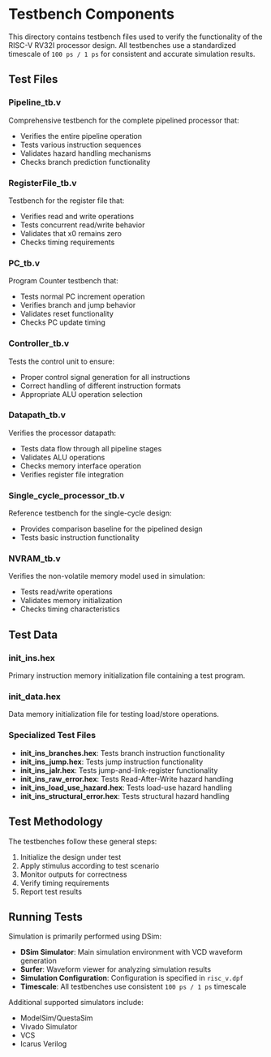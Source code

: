 # Testbench Components

This directory contains testbench files used to verify the functionality of the RISC-V RV32I processor design. All testbenches use a standardized timescale of `100 ps / 1 ps` for consistent and accurate simulation results.

## Test Files

### Pipeline_tb.v

Comprehensive testbench for the complete pipelined processor that:
- Verifies the entire pipeline operation
- Tests various instruction sequences
- Validates hazard handling mechanisms
- Checks branch prediction functionality

### RegisterFile_tb.v

Testbench for the register file that:
- Verifies read and write operations
- Tests concurrent read/write behavior
- Validates that x0 remains zero
- Checks timing requirements

### PC_tb.v

Program Counter testbench that:
- Tests normal PC increment operation
- Verifies branch and jump behavior
- Validates reset functionality
- Checks PC update timing

### Controller_tb.v

Tests the control unit to ensure:
- Proper control signal generation for all instructions
- Correct handling of different instruction formats
- Appropriate ALU operation selection

### Datapath_tb.v

Verifies the processor datapath:
- Tests data flow through all pipeline stages
- Validates ALU operations
- Checks memory interface operation
- Verifies register file integration

### Single_cycle_processor_tb.v

Reference testbench for the single-cycle design:
- Provides comparison baseline for the pipelined design
- Tests basic instruction functionality

### NVRAM_tb.v

Verifies the non-volatile memory model used in simulation:
- Tests read/write operations
- Validates memory initialization
- Checks timing characteristics

## Test Data

### init_ins.hex

Primary instruction memory initialization file containing a test program.

### init_data.hex

Data memory initialization file for testing load/store operations.

### Specialized Test Files

- **init_ins_branches.hex**: Tests branch instruction functionality
- **init_ins_jump.hex**: Tests jump instruction functionality
- **init_ins_jalr.hex**: Tests jump-and-link-register functionality
- **init_ins_raw_error.hex**: Tests Read-After-Write hazard handling
- **init_ins_load_use_hazard.hex**: Tests load-use hazard handling
- **init_ins_structural_error.hex**: Tests structural hazard handling

## Test Methodology

The testbenches follow these general steps:
1. Initialize the design under test
2. Apply stimulus according to test scenario
3. Monitor outputs for correctness
4. Verify timing requirements
5. Report test results

## Running Tests

Simulation is primarily performed using DSim:
- **DSim Simulator**: Main simulation environment with VCD waveform generation
- **Surfer**: Waveform viewer for analyzing simulation results
- **Simulation Configuration**: Configuration is specified in `risc_v.dpf`
- **Timescale**: All testbenches use consistent `100 ps / 1 ps` timescale

Additional supported simulators include:
- ModelSim/QuestaSim
- Vivado Simulator
- VCS
- Icarus Verilog
